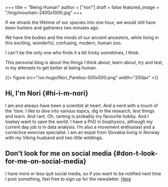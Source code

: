 +++
title = "Being Human"
author = ["nori"]
draft = false
featured_image = "/img/mountain-2400x1000.jpg"
+++

If we shrank the lifetime of our species into one hour, we would still have been hunters and gatherers two minutes ago.

We have the bodies and the minds of our ancient ancestors, while living in this exciting, wonderful, confusing, modern, human zoo.

I can't be the only one who finds it a bit tricky sometimes, I think.

This personal blog is about the things I think about, learn about, try and test, in my attempts to get better at being human.

{{< figure src="/ox-hugo/Nori_Parelius-500x500.png" width="200px" >}}


## Hi, I'm Nori {#hi-i-m-nori}

I am and always have been a scientist at heart. And a nerd with a touch of the ’tism.
I like to dive into various topics, dig in the research, test things and learn. And rant. Oh, ranting is probably my favourite hobby. And I lowkey want to save the world.
I have a PhD in biophysics, although my current day job is in data analysis. I’m also a movement enthusiast and a corrective exercise specialist.
I am an expat from Slovakia living in Norway with my Viking husband and two little wildlings.


## Don't look for me on social media {#don-t-look-for-me-on-social-media}

I have more or less quit social media, so if you want to be notified next time I post something, feel free to sign up for the newsletter. [Here](https://dashboard.mailerlite.com/forms/370167/82934069710554625/share)
